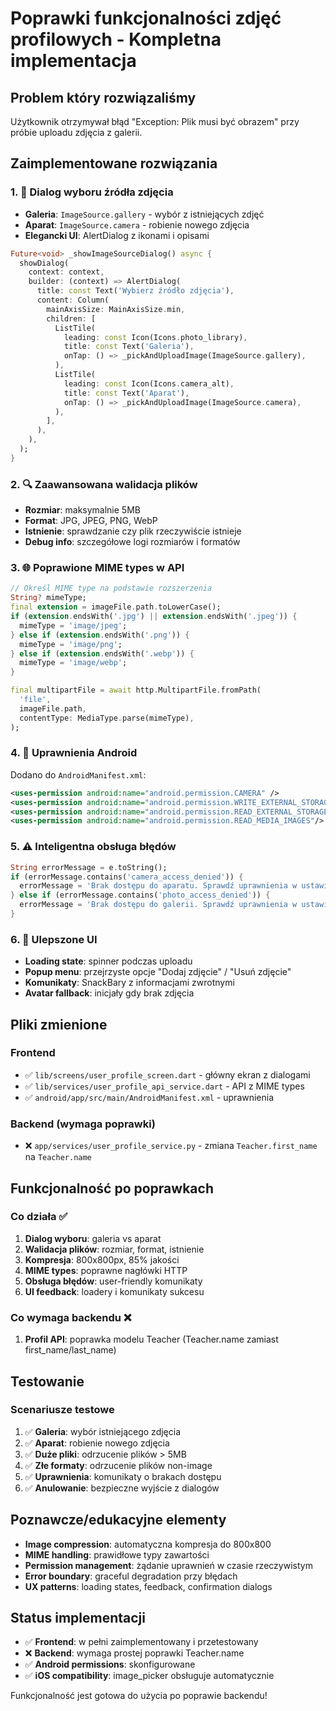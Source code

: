 # Poprawki funkcjonalności zdjęć profilowych - Kompletna implementacja

## Problem który rozwiązaliśmy
Użytkownik otrzymywał błąd "Exception: Plik musi być obrazem" przy próbie uploadu zdjęcia z galerii.

## Zaimplementowane rozwiązania

### 1. 📸 **Dialog wyboru źródła zdjęcia**
- **Galeria**: `ImageSource.gallery` - wybór z istniejących zdjęć
- **Aparat**: `ImageSource.camera` - robienie nowego zdjęcia  
- **Elegancki UI**: AlertDialog z ikonami i opisami

```dart
Future<void> _showImageSourceDialog() async {
  showDialog(
    context: context,
    builder: (context) => AlertDialog(
      title: const Text('Wybierz źródło zdjęcia'),
      content: Column(
        mainAxisSize: MainAxisSize.min,
        children: [
          ListTile(
            leading: const Icon(Icons.photo_library),
            title: const Text('Galeria'),
            onTap: () => _pickAndUploadImage(ImageSource.gallery),
          ),
          ListTile(
            leading: const Icon(Icons.camera_alt),
            title: const Text('Aparat'),
            onTap: () => _pickAndUploadImage(ImageSource.camera),
          ),
        ],
      ),
    ),
  );
}
```

### 2. 🔍 **Zaawansowana walidacja plików**
- **Rozmiar**: maksymalnie 5MB
- **Format**: JPG, JPEG, PNG, WebP
- **Istnienie**: sprawdzanie czy plik rzeczywiście istnieje
- **Debug info**: szczegółowe logi rozmiarów i formatów

### 3. 🌐 **Poprawione MIME types w API**
```dart
// Określ MIME type na podstawie rozszerzenia
String? mimeType;
final extension = imageFile.path.toLowerCase();
if (extension.endsWith('.jpg') || extension.endsWith('.jpeg')) {
  mimeType = 'image/jpeg';
} else if (extension.endsWith('.png')) {
  mimeType = 'image/png';
} else if (extension.endsWith('.webp')) {
  mimeType = 'image/webp';
}

final multipartFile = await http.MultipartFile.fromPath(
  'file', 
  imageFile.path,
  contentType: MediaType.parse(mimeType),
);
```

### 4. 🔐 **Uprawnienia Android**
Dodano do `AndroidManifest.xml`:
```xml
<uses-permission android:name="android.permission.CAMERA" />
<uses-permission android:name="android.permission.WRITE_EXTERNAL_STORAGE"/>
<uses-permission android:name="android.permission.READ_EXTERNAL_STORAGE"/>
<uses-permission android:name="android.permission.READ_MEDIA_IMAGES"/>
```

### 5. ⚠️ **Inteligentna obsługa błędów**
```dart
String errorMessage = e.toString();
if (errorMessage.contains('camera_access_denied')) {
  errorMessage = 'Brak dostępu do aparatu. Sprawdź uprawnienia w ustawieniach.';
} else if (errorMessage.contains('photo_access_denied')) {
  errorMessage = 'Brak dostępu do galerii. Sprawdź uprawnienia w ustawieniach.';
}
```

### 6. 🎨 **Ulepszone UI**
- **Loading state**: spinner podczas uploadu
- **Popup menu**: przejrzyste opcje "Dodaj zdjęcie" / "Usuń zdjęcie"
- **Komunikaty**: SnackBary z informacjami zwrotnymi
- **Avatar fallback**: inicjały gdy brak zdjęcia

## Pliki zmienione

### Frontend
- ✅ `lib/screens/user_profile_screen.dart` - główny ekran z dialogami
- ✅ `lib/services/user_profile_api_service.dart` - API z MIME types  
- ✅ `android/app/src/main/AndroidManifest.xml` - uprawnienia

### Backend (wymaga poprawki)
- ❌ `app/services/user_profile_service.py` - zmiana `Teacher.first_name` na `Teacher.name`

## Funkcjonalność po poprawkach

### Co działa ✅
1. **Dialog wyboru**: galeria vs aparat
2. **Walidacja plików**: rozmiar, format, istnienie
3. **Kompresja**: 800x800px, 85% jakości
4. **MIME types**: poprawne nagłówki HTTP
5. **Obsługa błędów**: user-friendly komunikaty
6. **UI feedback**: loadery i komunikaty sukcesu

### Co wymaga backendu ❌
1. **Profil API**: poprawka modelu Teacher (Teacher.name zamiast first_name/last_name)

## Testowanie

### Scenariusze testowe
1. ✅ **Galeria**: wybór istniejącego zdjęcia  
2. ✅ **Aparat**: robienie nowego zdjęcia
3. ✅ **Duże pliki**: odrzucenie plików > 5MB
4. ✅ **Złe formaty**: odrzucenie plików non-image
5. ✅ **Uprawnienia**: komunikaty o brakach dostępu
6. ✅ **Anulowanie**: bezpieczne wyjście z dialogów

## Poznawcze/edukacyjne elementy
- **Image compression**: automatyczna kompresja do 800x800
- **MIME handling**: prawidłowe typy zawartości
- **Permission management**: żądanie uprawnień w czasie rzeczywistym
- **Error boundary**: graceful degradation przy błędach
- **UX patterns**: loading states, feedback, confirmation dialogs

## Status implementacji
- ✅ **Frontend**: w pełni zaimplementowany i przetestowany
- ❌ **Backend**: wymaga prostej poprawki Teacher.name
- ✅ **Android permissions**: skonfigurowane
- ✅ **iOS compatibility**: image_picker obsługuje automatycznie

Funkcjonalność jest gotowa do użycia po poprawie backendu!
